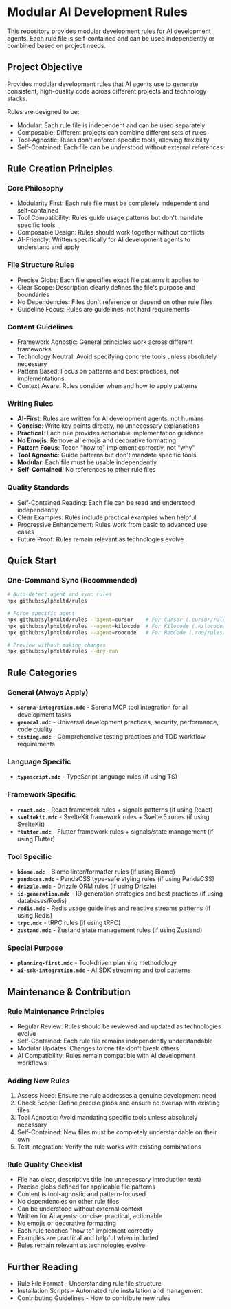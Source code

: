 # Modular AI Development Rules

This repository provides modular development rules for AI development agents. Each rule file is self-contained and can be used independently or combined based on project needs.

## Project Objective

Provides modular development rules that AI agents use to generate consistent, high-quality code across different projects and technology stacks.

Rules are designed to be:
- Modular: Each rule file is independent and can be used separately
- Composable: Different projects can combine different sets of rules
- Tool-Agnostic: Rules don't enforce specific tools, allowing flexibility
- Self-Contained: Each file can be understood without external references

## Rule Creation Principles

### Core Philosophy
- Modularity First: Each rule file must be completely independent and self-contained
- Tool Compatibility: Rules guide usage patterns but don't mandate specific tools
- Composable Design: Rules should work together without conflicts
- AI-Friendly: Written specifically for AI development agents to understand and apply

### File Structure Rules
- Precise Globs: Each file specifies exact file patterns it applies to
- Clear Scope: Description clearly defines the file's purpose and boundaries
- No Dependencies: Files don't reference or depend on other rule files
- Guideline Focus: Rules are guidelines, not hard requirements

### Content Guidelines
- Framework Agnostic: General principles work across different frameworks
- Technology Neutral: Avoid specifying concrete tools unless absolutely necessary
- Pattern Based: Focus on patterns and best practices, not implementations
- Context Aware: Rules consider when and how to apply patterns

### Writing Rules
- **AI-First**: Rules are written for AI development agents, not humans
- **Concise**: Write key points directly, no unnecessary explanations
- **Practical**: Each rule provides actionable implementation guidance
- **No Emojis**: Remove all emojis and decorative formatting
- **Pattern Focus**: Teach "how to" implement correctly, not "why"
- **Tool Agnostic**: Guide patterns but don't mandate specific tools
- **Modular**: Each file must be usable independently
- **Self-Contained**: No references to other rule files

### Quality Standards
- Self-Contained Reading: Each file can be read and understood independently
- Clear Examples: Rules include practical examples when helpful
- Progressive Enhancement: Rules work from basic to advanced use cases
- Future Proof: Rules remain relevant as technologies evolve

## Quick Start

### One-Command Sync (Recommended)
```bash
# Auto-detect agent and sync rules
npx github:sylphxltd/rules

# Force specific agent
npx github:sylphxltd/rules --agent=cursor    # For Cursor (.cursor/rules/*.mdc)
npx github:sylphxltd/rules --agent=kilocode  # For Kilocode (.kilocode/rules/*.md)
npx github:sylphxltd/rules --agent=roocode   # For RooCode (.roo/rules/*.md)

# Preview without making changes
npx github:sylphxltd/rules --dry-run
```

## Rule Categories

### General (Always Apply)
- **`serena-integration.mdc`** - Serena MCP tool integration for all development tasks
- **`general.mdc`** - Universal development practices, security, performance, code quality
- **`testing.mdc`** - Comprehensive testing practices and TDD workflow requirements

### Language Specific
- **`typescript.mdc`** - TypeScript language rules (if using TS)

### Framework Specific
- **`react.mdc`** - React framework rules + signals patterns (if using React)
- **`sveltekit.mdc`** - SvelteKit framework rules + Svelte 5 runes (if using SvelteKit)
- **`flutter.mdc`** - Flutter framework rules + signals/state management (if using Flutter)

### Tool Specific
- **`biome.mdc`** - Biome linter/formatter rules (if using Biome)
- **`pandacss.mdc`** - PandaCSS type-safe styling rules (if using PandaCSS)
- **`drizzle.mdc`** - Drizzle ORM rules (if using Drizzle)
- **`id-generation.mdc`** - ID generation strategies and best practices (if using databases/Redis)
- **`redis.mdc`** - Redis usage guidelines and reactive streams patterns (if using Redis)
- **`trpc.mdc`** - tRPC rules (if using tRPC)
- **`zustand.mdc`** - Zustand state management rules (if using Zustand)

### Special Purpose
- **`planning-first.mdc`** - Tool-driven planning methodology
- **`ai-sdk-integration.mdc`** - AI SDK streaming and tool patterns


## Maintenance & Contribution

### Rule Maintenance Principles
- Regular Review: Rules should be reviewed and updated as technologies evolve
- Self-Contained: Each rule file remains independently understandable
- Modular Updates: Changes to one file don't break others
- AI Compatibility: Rules remain compatible with AI development workflows

### Adding New Rules
1. Assess Need: Ensure the rule addresses a genuine development need
2. Check Scope: Define precise globs and ensure no overlap with existing files
3. Tool Agnostic: Avoid mandating specific tools unless absolutely necessary
4. Self-Contained: New files must be completely understandable on their own
5. Test Integration: Verify the rule works with existing combinations

### Rule Quality Checklist
- File has clear, descriptive title (no unnecessary introduction text)
- Precise globs defined for applicable file patterns
- Content is tool-agnostic and pattern-focused
- No dependencies on other rule files
- Can be understood without external context
- Written for AI agents: concise, practical, actionable
- No emojis or decorative formatting
- Each rule teaches "how to" implement correctly
- Examples are practical and helpful when included
- Rules remain relevant as technologies evolve

## Further Reading

- Rule File Format - Understanding rule file structure
- Installation Scripts - Automated rule installation and management
- Contributing Guidelines - How to contribute new rules